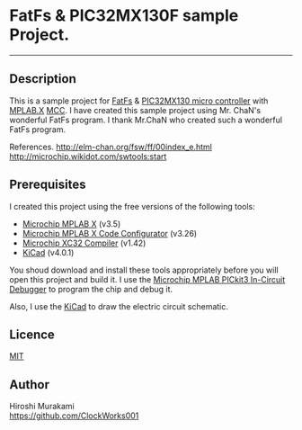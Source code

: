 ﻿# FatFs & PIC32MX130F sample Project.
---
## Description
This is a sample project for [FatFs][1] & [PIC32MX130 micro controller][2] with [MPLAB.X][3] [MCC][4].
I have created this sample project using Mr. ChaN's wonderful FatFs program. 
I thank Mr.ChaN who created such a wonderful FatFs program.

References.
<http://elm-chan.org/fsw/ff/00index_e.html>
<http://microchip.wikidot.com/swtools:start>

## Prerequisites

I created this project using the free versions of the following tools:
 * [Microchip MPLAB X][3] (v3.5)
 * [Microchip MPLAB X Code Configurator][4] (v3.26)
 * [Microchip XC32 Compiler][5] (v1.42)
 * [KiCad][6] (v4.0.1)

You shoud download and install these tools appropriately before you will open this project and build it.
I use the [Microchip MPLAB PICkit3 In-Circuit Debugger][7] to program the chip and debug it.  

Also, I use the [KiCad][6] to draw the electric circuit schematic.

## Licence

[MIT](https://github.com/tcnksm/tool/blob/master/LICENCE)

## Author

Hiroshi Murakami  
<https://github.com/ClockWorks001>  

[1]: http://elm-chan.org/fsw/ff/00index_e.html
[2]: http://ww1.microchip.com/downloads/en/DeviceDoc/60001168F.pdf "PIC32MXxxx"
[3]: http://www.microchip.com/pagehandler/en-us/family/mplabx/ "MPLAB X"
[4]: http://www.microchip.com/harmony "MPLAB Harmony Configurator"
[5]: http://www.microchip.com/pagehandler/en_us/devtools/mplabxc/ "MPLAB XC Compilers"
[6]: http://kicad-pcb.org/i "KiCad"
[7]: http://www.microchip.com/Developmenttools/ProductDetails.aspx?PartNO=PG164130 "MPLAB PICkit3 In-Circuit Debugger"


